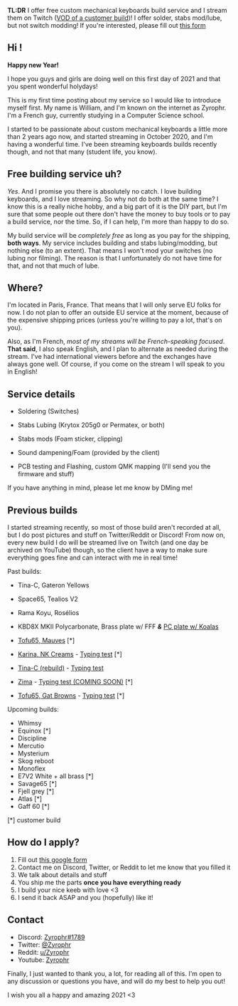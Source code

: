 **TL:DR** I offer free custom mechanical keyboards build service and I stream them on Twitch ([VOD of a customer build](https://www.twitch.tv/videos/853917547))! I offer solder, stabs mod/lube, but not switch modding! If you're interested, please fill out [this form](https://forms.gle/odka4qqg7pUrKRXf9)

 

## **Hi !**

**Happy new Year!** 

I hope you guys and girls are doing well on this first day of 2021 and that you spent wonderful holydays! 

This is my first time posting about my service so I would like to introduce myself first. My name is William, and I'm known on the internet as Zyrophr. I'm a French guy, currently studying in a Computer Science school.

I started to be passionate about custom mechanical keyboards a little more than 2 years ago now, and started streaming in October 2020, and I'm having a wonderful time. I've been streaming keyboards builds recently though, and not that many (student life, you know).



## Free building service uh?

*Yes*. And I promise you there is absolutely no catch. I love building keyboards, and I love streaming. So why not do both at the same time? I know this is a really niche hobby, and a big part of it is the DIY part, but I'm sure that some people out there don't have the money to buy tools or to pay a build service, nor the time. So, if I can help, I'm more than happy to do so.

My build service will be *completely free* as long as you pay for the shipping, **both ways**. My service includes building and stabs lubing/modding, but nothing else (to an extent). That means I won't mod your switches (no lubing nor filming). The reason is that I unfortunately do not have time for that, and not that much of lube.



## Where?

I'm located in Paris, France. That means that I will only serve EU folks for now. I do not plan to offer an outside EU service at the moment, because of the expensive shipping prices (unless you're willing to pay a lot, that's on you).

Also, as I'm French, *most of my streams will be French-speaking focused*. **That said**, I also speak English, and I plan to alternate as needed during the stream. I've had international viewers before and the exchanges have always gone well. Of course, if you come on the stream I will speak to you in English!



## Service details

- Soldering (Switches)

- Stabs Lubing (Krytox 205g0 or Permatex, or both)

- Stabs mods (Foam sticker, clipping)

- Sound dampening/Foam (provided by the client)

- PCB testing and Flashing, custom QMK mapping (I'll send you the firmware and stuff)

If you have anything in mind, please let me know by DMing me!



## Previous builds

I started streaming recently, so most of those build aren't recorded at all, but I do post pictures and stuff on Twitter/Reddit or Discord! From now on, every new build I do will be streamed live on Twitch (and one day be archived on YouTube) though, so the client have a way to make sure everything goes fine and can interact with me in real time!

Past builds:

- Tina-C, Gateron Yellows

- Space65, Tealios V2

- Rama Koyu, Rosélios

- KBD8X MKII Polycarbonate, Brass plate w/ FFF ***&*** [PC plate w/ Koalas](https://www.twitch.tv/videos/819711065?)

- [Tofu65, Mauves](https://www.twitch.tv/videos/853917547) [*]

- [Karina, NK Creams](https://www.twitch.tv/videos/877217086) - [Typing test](https://www.youtube.com/watch?v=9EItfViY3BY) [*]

- [Tina-C (rebuild)](https://www.twitch.tv/videos/886275963) - [Typing test](https://www.youtube.com/watch?v=ChzwLNvzxP8)

- [Zima](https://www.twitch.tv/videos/895851592) - [Typing test (COMING SOON)]() [*]

- [Tofu65, Gat Browns](https://www.twitch.tv/videos/904750853) - [Typing test](https://www.youtube.com/watch?v=c0GJr98NE7Q) [*]

Upcoming builds:

- Whimsy
- Equinox [*]
- Discipline
- Mercutio
- Mysterium
- Skog reboot
- Monoflex
- E7V2 White + all brass [*]
- Savage65 [*]
- Fjell grey [*]
- Atlas [*]
- Gaff 60 [*]

[*] customer build



## How do I apply?

1. Fill out [this google form](https://forms.gle/odka4qqg7pUrKRXf9)
2. Contact me on Discord, Twitter, or Reddit to let me know that you filled it
3. We talk about details and stuff
4. You ship me the parts **once you have everything ready**
5. I build your nice keeb with love <3
6. I send it back ASAP and you (hopefully) like it! 



## Contact

- Discord: [Zyrophr#1789](https://discord.com/)
- Twitter: [@Zyrophr](https://twitter.com/Zyrophr)
- Reddit: [u/Zyrophr](https://www.reddit.com/user/Zyrophr)
- Youtube: [Zyrophr](https://www.youtube.com/channel/UCgI0sON_2_VYVjQo-QVkz9Q)



Finally, I just wanted to thank you, a lot, for reading all of this. I'm open to any discussion or questions you have, and will do my best to help you out! 

I wish you all a happy and amazing 2021 <3
